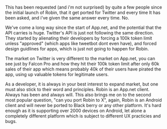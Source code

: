 This has been requested (and i'm not surprised) by quite a few people since the initial launch of Robin, that it get ported for Twitter and every time It has been asked, and i've given the same answer every time. No.

We've come a long way since the start of App.net, and the potential that the API carries is huge. Twitter's API is just not following the same direction. They started by alienating their developers by forcing a 100k token limit unless "approved" (which apps like tweetbot dont even have), and forced design guidlines for apps, which is just not going to happen for Robin.

The market on Twitter is very different to the market on App.net, you can see just by Falcon Pro and how they hit their 100k token limit after only 60k sales of their app which means probably 40k of their users have pirated the app, using up valuable tokens for legitimate users.

As a developer, it is always in your best interest to expand market, but one must also stick to their word and principles. Robin is an App.net client. Always has been and always will. This also brings me on to the second most popular question, "can you port Robin to X", again, Robin is an Android client and will never be ported to Black berry or any other platform. It's hard enough as it is supporting over 2000 devices on Android, let alone a completely different platform which is subject to different UX practicies and bugs.